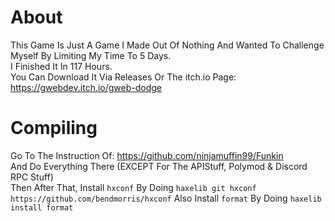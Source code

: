 # About
This Game Is Just A Game I Made Out Of Nothing And Wanted To Challenge Myself By Limiting My Time To 5 Days. \
I Finished It In 117 Hours. \
You Can Download It Via Releases Or The itch.io Page: https://gwebdev.itch.io/gweb-dodge
# Compiling
Go To The Instruction Of: https://github.com/ninjamuffin99/Funkin \
And Do Everything There (EXCEPT For The APIStuff, Polymod & Discord RPC Stuff) \
Then After That, Install `hxconf` By Doing `haxelib git hxconf https://github.com/bendmorris/hxconf`
Also Install `format` By Doing `haxelib install format`
